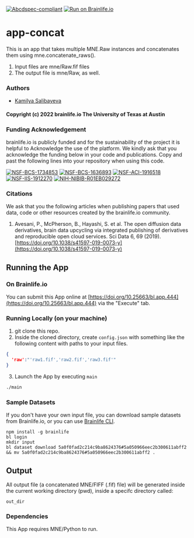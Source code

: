 [![Abcdspec-compliant](https://img.shields.io/badge/ABCD_Spec-v1.1-green.svg)](https://github.com/brain-life/abcd-spec)
[![Run on Brainlife.io](https://img.shields.io/badge/Brainlife-bl.app.444-blue.svg)](https://doi.org/10.25663/bl.app.444)

# app-concat
This is an app that takes multiple MNE.Raw instances and concatenates them using mne.concatenate_raws().

1) Input files are mne/Raw.fif files
2) The output file is mne/Raw, as well.

### Authors
- [Kamilya Salibayeva](ksalibay@iu.edu)

#### Copyright (c) 2022 brainlife.io The University of Texas at Austin

### Funding Acknowledgement
brainlife.io is publicly funded and for the sustainability of the project it is helpful to Acknowledge the use of the platform. We kindly ask that you acknowledge the funding below in your code and publications. Copy and past the following lines into your repository when using this code.

[![NSF-BCS-1734853](https://img.shields.io/badge/NSF_BCS-1734853-blue.svg)](https://nsf.gov/awardsearch/showAward?AWD_ID=1734853)
[![NSF-BCS-1636893](https://img.shields.io/badge/NSF_BCS-1636893-blue.svg)](https://nsf.gov/awardsearch/showAward?AWD_ID=1636893)
[![NSF-ACI-1916518](https://img.shields.io/badge/NSF_ACI-1916518-blue.svg)](https://nsf.gov/awardsearch/showAward?AWD_ID=1916518)
[![NSF-IIS-1912270](https://img.shields.io/badge/NSF_IIS-1912270-blue.svg)](https://nsf.gov/awardsearch/showAward?AWD_ID=1912270)
[![NIH-NIBIB-R01EB029272](https://img.shields.io/badge/NIH_NIBIB-R01EB029272-green.svg)](https://grantome.com/grant/NIH/R01-EB029272-01)

### Citations
We ask that you the following articles when publishing papers that used data, code or other resources created by the brainlife.io community.

1. Avesani, P., McPherson, B., Hayashi, S. et al. The open diffusion data derivatives, brain data upcycling via integrated publishing of derivatives and reproducible open cloud services. Sci Data 6, 69 (2019). [https://doi.org/10.1038/s41597-019-0073-y](https://doi.org/10.1038/s41597-019-0073-y)


## Running the App 

### On Brainlife.io

You can submit this App online at [https://doi.org/10.25663/bl.app.444](https://doi.org/10.25663/bl.app.444) via the "Execute" tab.

### Running Locally (on your machine)

1. git clone this repo.
2. Inside the cloned directory, create `config.json` with something like the following content with paths to your input files.

```json
{
  'raw':"'raw1.fif','raw2.fif','raw3.fif'"
}
```

3. Launch the App by executing `main`

```bash
./main
```

### Sample Datasets

If you don't have your own input file, you can download sample datasets from Brainlife.io, or you can use [Brainlife CLI](https://github.com/brain-life/cli).

```
npm install -g brainlife
bl login
mkdir input
bl dataset download 5a0f0fad2c214c9ba8624376#5a050966eec2b300611abff2 && mv 5a0f0fad2c214c9ba8624376#5a050966eec2b300611abff2 .
```

## Output

All output file (a concatenated MNE/FIFF (.fif) file) will be generated inside the current working directory (pwd), inside a specifc directory called:

```
out_dir
```

### Dependencies

This App requires MNE/Python to run.
